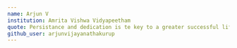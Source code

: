 ```yaml
---
name: Arjun V
institution: Amrita Vishwa Vidyapeetham
quote: Persistance and dedication is te key to a greater successful life.
github_user: arjunvijayanathakurup
---
```

